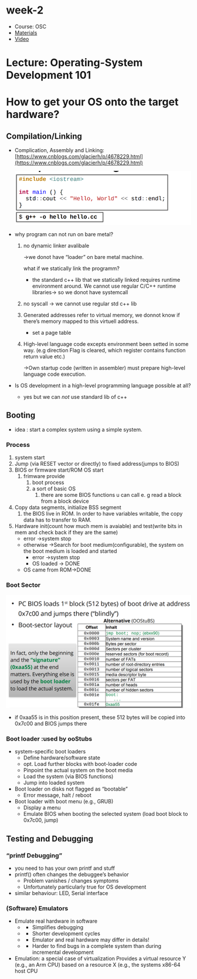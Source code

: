 # week-2

- Course: OSC
- [Materials](https://os.inf.tu-dresden.de/Studium/OSC/SS2022/L02-Development.pdf)
- [Video](https://os.inf.tu-dresden.de/Studium/OSC/SS2022/L02-Development.mp4)

# Lecture: Operating-System Development 101

# How to get your OS onto the target hardware?

## Compilation/Linking

- Complication, Assembly and Linking: [https://www.cnblogs.com/glacierh/p/4678229.html](https://www.cnblogs.com/glacierh/p/4678229.html)
    
    ![Untitled](week-2%20909c5cb9320f4c7d9dbabc4ba44f133f/Untitled.png)
    
- why program can not run on bare metal?
    1. no dynamic linker avalibale
        
        →we donot have “loader” on bare metal machine. 
        
        what if we statically link the programm?
        
        - the standard c++ lib that we statically linked requires runtime environment around. We cannot use regular C/C++ runtime libraries→ so we donot have systemcall
    2. no syscall → we cannot use regular std c++ lib
    3. Generated addresses refer to virtual memory, we donnot know if there’s memory mapped to this virtuell address. 
        - set a page table
    4. High-level language code excepts environment been setted in some way. (e.g direction Flag is cleared, which register contains function return value etc.)
        
        →Own startup code (written in assembler) must prepare high-level language code execution.
        
- Is OS development in a high-level programming language possible at all?
    - yes but we can *not* use standard lib of c++

## Booting

- idea : start a complex system using a simple system.

### Process

1. system start
2. Jump (via RESET vector or directly) to fixed address(jumps to BIOS)
3. BIOS or firmware start/ROM OS start
    1. frimware provide 
        1. boot process
        2. a sort of basic OS
            1. there are some BIOS functions u can call e. g read a block  from a block device
4. Copy data segments, initialize BSS segment
    1. the BIOS live in ROM. In order to have variables writable, the copy data has to transfer to RAM. 
5. Hardware init(count how much mem is avaiable) and test(write bits in mem and check back if they are the same)
    - error →system stop
    - otherwise →Search for boot medium(configurable), the system on the boot medium is loaded and started
        - error →system stop
        - OS loaded → DONE
    - OS came from ROM→DONE

### Boot Sector

![Untitled](week-2%20909c5cb9320f4c7d9dbabc4ba44f133f/Untitled%201.png)

- if 0xaa55 is in this position present, these 512 bytes will be copied into  0x7c00 and BIOS jumps there

### Boot loader :used by ooStubs

- system-specific boot loaders
    - Define hardware/software state
    - opt. Load further blocks with boot-loader code
    - Pinpoint the actual system on the boot media
    - Load the system (via BIOS functions)
    - Jump into loaded system
- Boot loader on disks not flagged as “bootable”
    - Error message, halt / reboot
- Boot loader with boot menu (e.g., GRUB)
    - Display a menu
    - Emulate BIOS when booting the selected system
    (load boot block to 0x7c00, jump)

## Testing and Debugging

### “printf Debugging”

- you need to has your own printf and stuff
- printf() often changes the debuggee’s behavior
    - Problem vanishes / changes symptoms
    - Unfortunately particularly true for OS development
- similar behaviour: LED, Serial interface

### (Software) Emulators

- Emulate real hardware in software
    - + Simplifies debugging
    - + Shorter development cycles
    - - Emulator and real hardware may differ in details!
    - - Harder to find bugs in a complete system than during incremental development
- Emulation: a special case of virtualization
Provides a virtual resource Y (e.g., an Arm CPU)
based on a resource X (e.g., the systems x86-64 host CPU